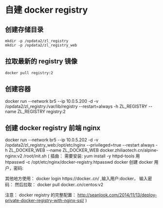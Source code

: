 # 自建 docker registry

## 创建存储目录

```
mkdir -p /opdata2/zl_registry
mkdir -p /opdata2/zl_registry_web
```

## 拉取最新的 registry 镜像

`docker pull registry:2`

## 创建容器

docker run --network br5 --ip 10.0.5.200 -d -v /opdata2/zl_registry:/var/lib/registry --restart=always -h ZL_REGISTRY --name ZL_REGISTRY registry:2

## 创建 docker registry 前端 nginx

docker run --network br5 --ip 10.0.5.202 -d -v /opdata2/zl_registry_web:/opt/etc/nginx --privileged=true --restart always -h ZL_DOCKER_WEB --name ZL_DOCKER_WEB docker.zhiliaotech.cn/alpine-nginx:v2 /root/init.sh
(
插曲：
需要安装: yum install -y httpd-tools
用 htpasswd -c /opt/etc/nginx/docker-registry.htpasswd docker 创建 docker 用户，密码: <your password>

其他地方使用：
docker login https://docker.<your domain>.cn/ ,输入用户:docker， 输入密码：<your password>
然后拉取：
docker pull docker.<your domain>.cn/centos:v2

注意： docker registry 的完整配置：
http://seanlook.com/2014/11/13/deploy-private-docker-registry-with-nginx-ssl/
)
